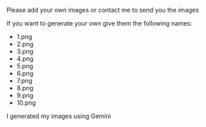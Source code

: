 Please add your own images or contact me to send you the images

If you want to generate your own give them the following names:

* 1.png
* 2.png
* 3.png
* 4.png
* 5.png
* 6.png
* 7.png
* 8.png
* 9.png
* 10.png

I generated my images using Gemini
